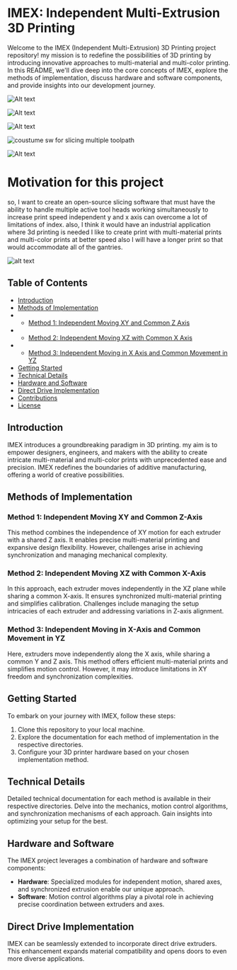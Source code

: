 # IMEX: Independent Multi-Extrusion 3D Printing

Welcome to the IMEX (Independent Multi-Extrusion) 3D Printing project repository! my mission is to redefine the possibilities of 3D printing by introducing innovative approaches to multi-material and multi-color printing. In this README, we'll dive deep into the core concepts of IMEX, explore the methods of implementation, discuss hardware and software components, and provide insights into our development journey.


![Alt text](https://i.postimg.cc/xCHD9Bbg/Screenshot-2025-05-02-150129.png)

![Alt text](https://i.postimg.cc/Bbsy4b3Q/Screenshot-2025-05-02-140717.png)

![Alt text](https://i.postimg.cc/2S3tzgsv/Screenshot-2025-05-02-134830.png)

![coustume sw for slicing multiple toolpath](https://i.postimg.cc/L8z1ZsFM/Screenshot-2025-05-01-194030.png)

![Alt text](https://i.postimg.cc/VLhRFvhr/Screenshot-2025-05-02-104327.png)

# Motivation for this project
so, I want to create an open-source slicing software that must have the ability to handle multiple active tool heads working simultaneously to increase print speed independent y and x axis can overcome a lot of limitations of index. also, I think it would have an industrial application where 3d printing is needed I like to create print with multi-material prints and multi-color prints at better speed also I will have a longer print so that would accommodate all of the gantries.

![alt text](https://i.ibb.co/85WvYZt/Screenshot-2023-09-02-111901.png)

## Table of Contents


- [Introduction](#introduction)
- [Methods of Implementation](#methods-of-implementation)
- - [Method 1: Independent Moving XY and Common Z Axis](#method-1-independent-moving-xy-and-common-z-axis)
- - [Method 2: Independent Moving XZ with Common X Axis](#method-2-independent-moving-xz-with-common-x-axis)
- - [Method 3: Independent Moving in X Axis and Common Movement in YZ](#method-3-independent-moving-in-x-axis-and-common-movement-in-yz)
- [Getting Started](#getting-started)
- [Technical Details](#technical-details)
- [Hardware and Software](#hardware-and-software)
- [Direct Drive Implementation](#direct-drive-implementation)
- [Contributions](#contributions)
- [License](#license)

## Introduction

IMEX introduces a groundbreaking paradigm in 3D printing. my aim is to empower designers, engineers, and makers with the ability to create intricate multi-material and multi-color prints with unprecedented ease and precision. IMEX redefines the boundaries of additive manufacturing, offering a world of creative possibilities.

## Methods of Implementation

### Method 1: Independent Moving XY and Common Z-Axis

This method combines the independence of XY motion for each extruder with a shared Z axis. It enables precise multi-material printing and expansive design flexibility. However, challenges arise in achieving synchronization and managing mechanical complexity.

### Method 2: Independent Moving XZ with Common X-Axis

In this approach, each extruder moves independently in the XZ plane while sharing a common X-axis. It ensures synchronized multi-material printing and simplifies calibration. Challenges include managing the setup intricacies of each extruder and addressing variations in Z-axis alignment.

### Method 3: Independent Moving in X-Axis and Common Movement in YZ

Here, extruders move independently along the X axis, while sharing a common Y and Z axis. This method offers efficient multi-material prints and simplifies motion control. However, it may introduce limitations in XY freedom and synchronization complexities.

## Getting Started

To embark on your journey with IMEX, follow these steps:

1. Clone this repository to your local machine.
2. Explore the documentation for each method of implementation in the respective directories.
3. Configure your 3D printer hardware based on your chosen implementation method.

## Technical Details

Detailed technical documentation for each method is available in their respective directories. Delve into the mechanics, motion control algorithms, and synchronization mechanisms of each approach. Gain insights into optimizing your setup for the best.

## Hardware and Software

The IMEX project leverages a combination of hardware and software components:

- **Hardware**: Specialized modules for independent motion, shared axes, and synchronized extrusion enable our unique approach.
- **Software**: Motion control algorithms play a pivotal role in achieving precise coordination between extruders and axes.

## Direct Drive Implementation

IMEX can be seamlessly extended to incorporate direct drive extruders. This enhancement expands material compatibility and opens doors to even more diverse applications.
